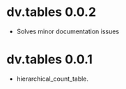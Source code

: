 # dv.tables 0.0.2

* Solves minor documentation issues

# dv.tables 0.0.1

* hierarchical_count_table.
